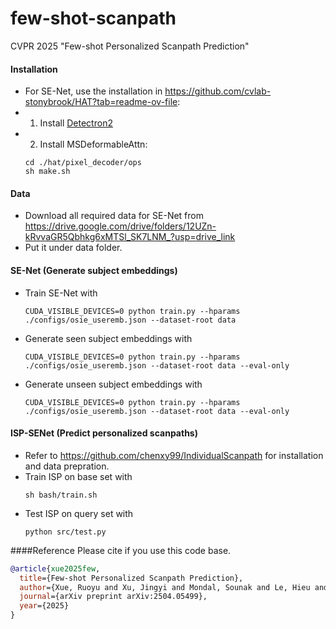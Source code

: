 # few-shot-scanpath

CVPR 2025 "Few-shot Personalized Scanpath Prediction"

#### Installation
 - For SE-Net, use the installation in https://github.com/cvlab-stonybrook/HAT?tab=readme-ov-file:
 - 1) Install [Detectron2](https://github.com/facebookresearch/detectron2)
 - 2) Install MSDeformableAttn:
   ```
   cd ./hat/pixel_decoder/ops
   sh make.sh
   ```
#### Data
- Download all required data for SE-Net from https://drive.google.com/drive/folders/12UZn-kRvvaGR5Qbhkg6xMTSl_SK7LNM_?usp=drive_link
- Put it under data folder.
 
#### SE-Net (Generate subject embeddings)
- Train SE-Net with
    ```
    CUDA_VISIBLE_DEVICES=0 python train.py --hparams ./configs/osie_useremb.json --dataset-root data
    ```
- Generate seen subject embeddings with
    ```
    CUDA_VISIBLE_DEVICES=0 python train.py --hparams ./configs/osie_useremb.json --dataset-root data --eval-only
    ```
- Generate unseen subject embeddings with
    ```
    CUDA_VISIBLE_DEVICES=0 python train.py --hparams ./configs/osie_useremb.json --dataset-root data --eval-only
    ```

#### ISP-SENet (Predict personalized scanpaths)
 - Refer to https://github.com/chenxy99/IndividualScanpath for installation and data prepration.
 - Train ISP on base set with
    ```
    sh bash/train.sh
    ```
  - Test ISP on query set with
    ```
    python src/test.py
    ```

####Reference
Please cite if you use this code base.

```bibtex
@article{xue2025few,
  title={Few-shot Personalized Scanpath Prediction},
  author={Xue, Ruoyu and Xu, Jingyi and Mondal, Sounak and Le, Hieu and Zelinsky, Gregory and Hoai, Minh and Samaras, Dimitris},
  journal={arXiv preprint arXiv:2504.05499},
  year={2025}
}

```

